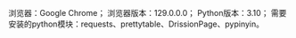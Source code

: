 浏览器：Google Chrome；
浏览器版本：129.0.0.0；
Python版本：3.10；
需要安装的python模块：requests、prettytable、DrissionPage、pypinyin。

